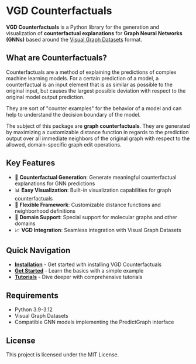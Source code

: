# VGD Counterfactuals

**VGD Counterfactuals** is a Python library for the generation and visualization of **counterfactual explanations** for **Graph Neural Networks (GNNs)** based around the [Visual Graph Datasets](https://github.com/awa59kst120df/visual_graph_datasets) format.

## What are Counterfactuals?

Counterfactuals are a method of explaining the predictions of complex machine learning models. For a certain prediction of a model, a counterfactual is an input element that is as similar as possible to the original input, but causes the largest possible deviation with respect to the original model output prediction.

They are sort of "counter examples" for the behavior of a model and can help to understand the decision boundary of the model.

The subject of this package are **graph counterfactuals**. They are generated by maximizing a customizable distance function in regards to the prediction output over all immediate neighbors of the original graph with respect to the allowed, domain-specific graph edit operations.

## Key Features

- 🎯 **Counterfactual Generation**: Generate meaningful counterfactual explanations for GNN predictions
- 📊 **Easy Visualization**: Built-in visualization capabilities for graph counterfactuals
- 🔧 **Flexible Framework**: Customizable distance functions and neighborhood definitions
- 🧪 **Domain Support**: Special support for molecular graphs and other domains
- 📈 **VGD Integration**: Seamless integration with Visual Graph Datasets

## Quick Navigation

- **[Installation](installation.md)** - Get started with installing VGD Counterfactuals
- **[Get Started](get-started.md)** - Learn the basics with a simple example
- **[Tutorials](tutorials.md)** - Dive deeper with comprehensive tutorials

## Requirements

- Python 3.9-3.12
- Visual Graph Datasets
- Compatible GNN models implementing the PredictGraph interface

## License

This project is licensed under the MIT License.

